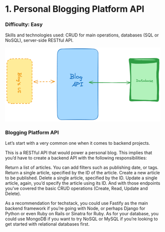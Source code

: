 # 1. Personal Blogging Platform API

### Difficulty: Easy

Skills and technologies used: CRUD for main operations, databases (SQL or NoSQL), server-side RESTful API.

![Representation](assets/images/blogging-platform-api.png)

### Blogging Platform API

Let’s start with a very common one when it comes to backend projects.

This is a RESTful API that would power a personal blog. This implies that you’d have to create a backend API with the following responsibilities:

Return a list of articles. You can add filters such as publishing date, or tags.
Return a single article, specified by the ID of the article.
Create a new article to be published.
Delete a single article, specified by the ID.
Update a single article, again, you’d specify the article using its ID.
And with those endpoints you’ve covered the basic CRUD operations (Create, Read, Update and Delete).

As a recommendation for techstack, you could use Fastify as the main backend framework if you’re going with Node, or perhaps Django for Python or even Ruby on Rails or Sinatra for Ruby. As for your database, you could use MongoDB if you want to try NoSQL or MySQL if you’re looking to get started with relational databases first.
